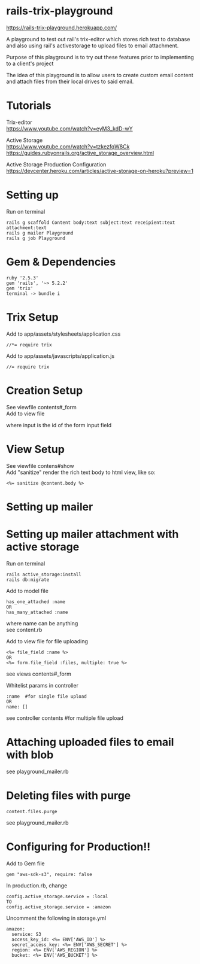 # rails-trix-playground
https://rails-trix-playground.herokuapp.com/

A playground to test out rail's trix-editor which stores rich text to database and also using rail's activestorage to upload files to email attachment.

Purpose of this playground is to try out these features prior to implementing to a client's project

The idea of this playground is to allow users to create custom email content and attach files from their local drives to said email.


# Tutorials
Trix-editor
\
https://www.youtube.com/watch?v=eyM3_kdD-wY

Active Storage
\
https://www.youtube.com/watch?v=tzkezfqW8Ck
\
https://guides.rubyonrails.org/active_storage_overview.html

Active Storage Production Configuration
\
https://devcenter.heroku.com/articles/active-storage-on-heroku?preview=1

# Setting up
Run on terminal

    rails g scaffold Content body:text subject:text receipient:text attachment:text
    rails g mailer Playground
    rails g job Playground

# Gem & Dependencies

    ruby '2.5.3'
    gem 'rails', '~> 5.2.2'
    gem 'trix'
    terminal -> bundle i

# Trix Setup
Add to app/assets/stylesheets/application.css

    //*= require trix

Add to app/assets/javascripts/application.js

    //= require trix

# Creation Setup
See viewfile contents#_form
\
Add to view file

<trix-editor input="content_body"></trix-editor>
where input is the id of the form input field


# View Setup
See viewfile contens#show
\
Add "sanitize" render the rich text body to html view, like so:

    <%= sanitize @content.body %>

# Setting up mailer


# Setting up mailer attachment with active storage
Run on terminal

    rails active_storage:install
    rails db:migrate

Add to model file

    has_one_attached :name
    OR 
    has_many_attached :name

where name can be anything
\
see content.rb

Add to view file for file uploading

    <%= file_field :name %> 
    OR
    <%= form.file_field :files, multiple: true %>
see views contents#_form

Whitelist params in controller

    :name  #for single file upload
    OR 
    name: []
see controller contents #for multiple file upload

# Attaching uploaded files to email with blob
see playground_mailer.rb

# Deleting files with purge

    content.files.purge

see playground_mailer.rb

# Configuring for Production!!
Add to Gem file 

    gem "aws-sdk-s3", require: false

In production.rb, change

    config.active_storage.service = :local 
    TO
    config.active_storage.service = :amazon

Uncomment the following in storage.yml

    amazon:
      service: S3
      access_key_id: <%= ENV['AWS_ID'] %>
      secret_access_key: <%= ENV['AWS_SECRET'] %>
      region: <%= ENV['AWS_REGION'] %>
      bucket: <%= ENV['AWS_BUCKET'] %>

